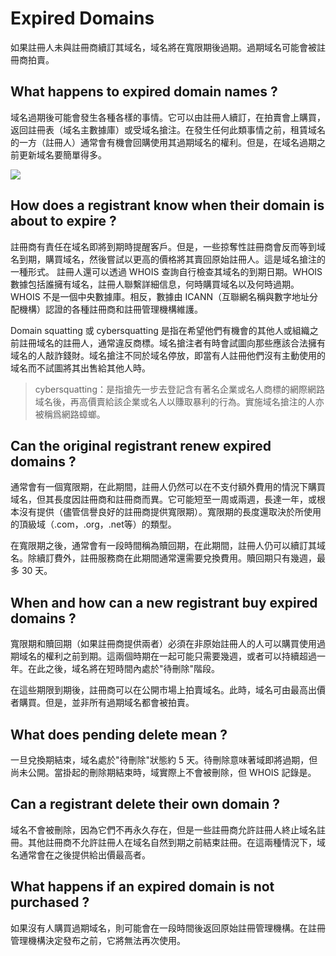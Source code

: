 # Expired Domains
如果註冊人未與註冊商續訂其域名，域名將在寬限期後過期。過期域名可能會被註冊商拍賣。
## What happens to expired domain names ?
域名過期後可能會發生各種各樣的事情。它可以由註冊人續訂，在拍賣會上購買，返回註冊表（域名主數據庫）或受域名搶注。在發生任何此類事情之前，租賃域名的一方（註冊人）通常會有機會回購使用其過期域名的權利。但是，在域名過期之前更新域名要簡單得多。

![](https://www.cloudflare.com/img/learning/dns/glossary/expired-domains/expired-domain-timeline.svg)

## How does a registrant know when their domain is about to expire ?
註冊商有責任在域名即將到期時提醒客戶。但是，一些掠奪性註冊商會反而等到域名到期，購買域名，然後嘗試以更高的價格將其賣回原始註冊人。這是域名搶注的一種形式。
註冊人還可以透過 WHOIS 查詢自行檢查其域名的到期日期。WHOIS 數據包括誰擁有域名，註冊人聯繫詳細信息，何時購買域名以及何時過期。WHOIS 不是一個中央數據庫。相反，數據由 ICANN（互聯網名稱與數字地址分配機構）認證的各種註冊商和註冊管理機構維護。

Domain squatting 或 cybersquatting 是指在希望他們有機會的其他人或組織之前註冊域名的註冊人，通常違反商標。域名搶注者有時會試圖向那些應該合法擁有域名的人敲詐錢財。域名搶注不同於域名停放，即當有人註冊他們沒有主動使用的域名而不試圖將其出售給其他人時。

>cybersquatting：是指搶先一步去登記含有著名企業或名人商標的網際網路域名後，再高價賣給該企業或名人以賺取暴利的行為。實施域名搶注的人亦被稱爲網路蟑螂。

## Can the original registrant renew expired domains ?
通常會有一個寬限期，在此期間，註冊人仍然可以在不支付額外費用的情況下購買域名，但其長度因註冊商和註冊商而異。它可能短至一周或兩週，長達一年，或根本沒有提供（儘管信譽良好的註冊商提供寬限期）。寬限期的長度還取決於所使用的頂級域（.com，.org，.net等）的類型。

在寬限期之後，通常會有一段時間稱為贖回期，在此期間，註冊人仍可以續訂其域名。除續訂費外，註冊服務商在此期間通常還需要兌換費用。贖回期只有幾週，最多 30 天。

## When and how can a new registrant buy expired domains ?
寬限期和贖回期（如果註冊商提供兩者）必須在非原始註冊人的人可以購買使用過期域名的權利之前到期。這兩個時期在一起可能只需要幾週，或者可以持續超過一年。在此之後，域名將在短時間內處於"待刪除"階段。

在這些期限到期後，註冊商可以在公開市場上拍賣域名。此時，域名可由最高出價者購買。但是，並非所有過期域名都會被拍賣。
## What does pending delete mean ?
一旦兌換期結束，域名處於"待刪除"狀態約 5 天。待刪除意味著域即將過期，但尚未公開。當掛起的刪除期結束時，域實際上不會被刪除，但 WHOIS 記錄是。
## Can a registrant delete their own domain ?
域名不會被刪除，因為它們不再永久存在，但是一些註冊商允許註冊人終止域名註冊。其他註冊商不允許註冊人在域名自然到期之前結束註冊。在這兩種情況下，域名通常會在之後提供給出價最高者。
## What happens if an expired domain is not purchased ?
如果沒有人購買過期域名，則可能會在一段時間後返回原始註冊管理機構。在註冊管理機構決定發布之前，它將無法再次使用。